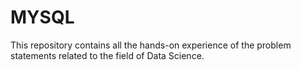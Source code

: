 # MYSQL
This repository contains all the hands-on experience of the problem statements related to the field of Data Science.
